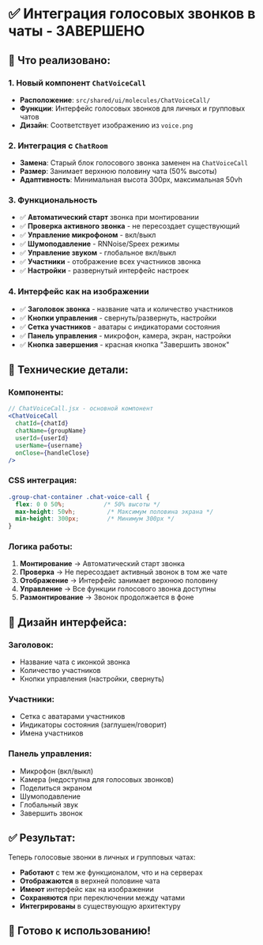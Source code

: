 # ✅ Интеграция голосовых звонков в чаты - ЗАВЕРШЕНО

## 🎯 **Что реализовано:**

### 1. **Новый компонент `ChatVoiceCall`**
- **Расположение**: `src/shared/ui/molecules/ChatVoiceCall/`
- **Функции**: Интерфейс голосовых звонков для личных и групповых чатов
- **Дизайн**: Соответствует изображению из `voice.png`

### 2. **Интеграция с `ChatRoom`**
- **Замена**: Старый блок голосового звонка заменен на `ChatVoiceCall`
- **Размер**: Занимает верхнюю половину чата (50% высоты)
- **Адаптивность**: Минимальная высота 300px, максимальная 50vh

### 3. **Функциональность**
- ✅ **Автоматический старт** звонка при монтировании
- ✅ **Проверка активного звонка** - не пересоздает существующий
- ✅ **Управление микрофоном** - вкл/выкл
- ✅ **Шумоподавление** - RNNoise/Speex режимы
- ✅ **Управление звуком** - глобальное вкл/выкл
- ✅ **Участники** - отображение всех участников звонка
- ✅ **Настройки** - развернутый интерфейс настроек

### 4. **Интерфейс как на изображении**
- ✅ **Заголовок звонка** - название чата и количество участников
- ✅ **Кнопки управления** - свернуть/развернуть, настройки
- ✅ **Сетка участников** - аватары с индикаторами состояния
- ✅ **Панель управления** - микрофон, камера, экран, настройки
- ✅ **Кнопка завершения** - красная кнопка "Завершить звонок"

## 🔧 **Технические детали:**

### **Компоненты:**
```jsx
// ChatVoiceCall.jsx - основной компонент
<ChatVoiceCall
  chatId={chatId}
  chatName={groupName}
  userId={userId}
  userName={username}
  onClose={handleClose}
/>
```

### **CSS интеграция:**
```css
.group-chat-container .chat-voice-call {
  flex: 0 0 50%;           /* 50% высоты */
  max-height: 50vh;         /* Максимум половина экрана */
  min-height: 300px;        /* Минимум 300px */
}
```

### **Логика работы:**
1. **Монтирование** → Автоматический старт звонка
2. **Проверка** → Не пересоздает активный звонок в том же чате
3. **Отображение** → Интерфейс занимает верхнюю половину
4. **Управление** → Все функции голосового звонка доступны
5. **Размонтирование** → Звонок продолжается в фоне

## 🎨 **Дизайн интерфейса:**

### **Заголовок:**
- Название чата с иконкой звонка
- Количество участников
- Кнопки управления (настройки, свернуть)

### **Участники:**
- Сетка с аватарами участников
- Индикаторы состояния (заглушен/говорит)
- Имена участников

### **Панель управления:**
- Микрофон (вкл/выкл)
- Камера (недоступна для голосовых звонков)
- Поделиться экраном
- Шумоподавление
- Глобальный звук
- Завершить звонок

## ✅ **Результат:**

Теперь голосовые звонки в личных и групповых чатах:
- **Работают** с тем же функционалом, что и на серверах
- **Отображаются** в верхней половине чата
- **Имеют** интерфейс как на изображении
- **Сохраняются** при переключении между чатами
- **Интегрированы** в существующую архитектуру

## 🚀 **Готово к использованию!**





